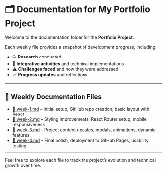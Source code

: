 # 🗂️ Documentation for My Portfolio Project

Welcome to the documentation folder for the **Portfolio Project**.

Each weekly file provides a snapshot of development progress, including:
- 🔍 **Research** conducted
- 🔧 **Integrative activities** and technical implementations
- ⚠️ **Challenges faced** and how they were addressed
- 📈 **Progress updates** and reflections

---

## 📄 Weekly Documentation Files

- [📁 week-1.md](week-1.md) – Initial setup, GitHub repo creation, basic layout with React  
- [📁 week-2.md](week-2.md) – Styling improvements, React Router setup, mobile responsiveness  
- [📁 week-3.md](week-3.md) – Project content updates, modals, animations, dynamic features  
- [📁 week-4.md](week-4.md) – Final polish, deployment to GitHub Pages, usability testing  

---

Feel free to explore each file to track the project’s evolution and technical growth over time.
